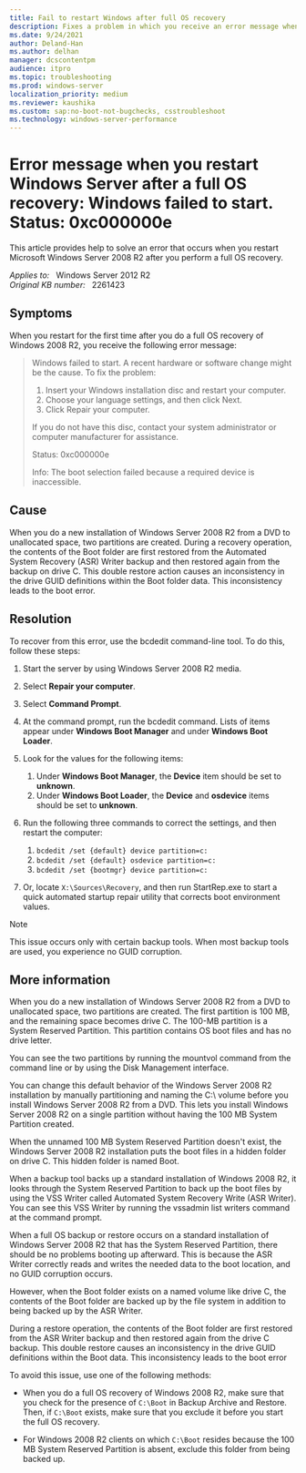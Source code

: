 ```yaml
---
title: Fail to restart Windows after full OS recovery
description: Fixes a problem in which you receive an error message when you restart Windows Server 2008 R2 after a full OS recovery
ms.date: 9/24/2021
author: Deland-Han
ms.author: delhan
manager: dcscontentpm
audience: itpro
ms.topic: troubleshooting
ms.prod: windows-server
localization_priority: medium
ms.reviewer: kaushika
ms.custom: sap:no-boot-not-bugchecks, csstroubleshoot
ms.technology: windows-server-performance
---
```

# Error message when you restart Windows Server after a full OS recovery: Windows failed to start. Status: 0xc000000e

This article provides help to solve an error that occurs when you restart Microsoft Windows Server 2008 R2 after you perform a full OS recovery.

_Applies to:_ &nbsp; Windows Server 2012 R2  
_Original KB number:_ &nbsp; 2261423

## Symptoms

When you restart for the first time after you do a full OS recovery of Windows 2008 R2, you receive the following error message:

> Windows failed to start. A recent hardware or software change might be the cause. To fix the problem:
>
> 1. Insert your Windows installation disc and restart your computer.
> 2. Choose your language settings, and then click Next.
> 3. Click Repair your computer.
>
> If you do not have this disc, contact your system administrator or computer manufacturer for assistance.
>
> Status: 0xc000000e
>
> Info: The boot selection failed because a required device is inaccessible.

## Cause

When you do a new installation of Windows Server 2008 R2 from a DVD to unallocated space, two partitions are created. During a recovery operation, the contents of the Boot folder are first restored from the Automated System Recovery (ASR) Writer backup and then restored again from the backup on drive C. This double restore action causes an inconsistency in the drive GUID definitions within the Boot folder data. This inconsistency leads to the boot error.

## Resolution

To recover from this error, use the bcdedit command-line tool. To do this, follow these steps:

1. Start the server by using Windows Server 2008 R2 media.
2. Select **Repair your computer**.
3. Select **Command Prompt**.
4. At the command prompt, run the bcdedit command. Lists of items appear under **Windows Boot Manager** and under **Windows Boot Loader**.
5. Look for the values for the following items:

    1. Under **Windows Boot Manager**, the **Device** item should be set to **unknown**.
    2. Under **Windows Boot Loader**, the **Device** and **osdevice** items should be set to **unknown**.

6. Run the following three commands to correct the settings, and then restart the computer:

    1. `bcdedit /set {default} device partition=c:`
    2. `bcdedit /set {default} osdevice partition=c:`
    3. `bcdedit /set {bootmgr} device partition=c:`

7. Or, locate `X:\Sources\Recovery`, and then run StartRep.exe to start a quick automated startup repair utility that corrects boot environment values.

> [!NOTE]
> This issue occurs only with certain backup tools. When most backup tools are used, you experience no GUID corruption.

## More information

When you do a new installation of Windows Server 2008 R2 from a DVD to unallocated space, two partitions are created. The first partition is 100 MB, and the remaining space becomes drive C. The 100-MB partition is a System Reserved Partition. This partition contains OS boot files and has no drive letter.

You can see the two partitions by running the mountvol command from the command line or by using the Disk Management interface.

You can change this default behavior of the Windows Server 2008 R2 installation by manually partitioning and naming the C:\ volume before you install Windows Server 2008 R2 from a DVD. This lets you install Windows Server 2008 R2 on a single partition without having the 100 MB System Partition created.

When the unnamed 100 MB System Reserved Partition doesn't exist, the Windows Server 2008 R2 installation puts the boot files in a hidden folder on drive C. This hidden folder is named Boot.

When a backup tool backs up a standard installation of Windows 2008 R2, it looks through the System Reserved Partition to back up the boot files by using the VSS Writer called Automated System Recovery Write (ASR Writer). You can see this VSS Writer by running the vssadmin list writers command at the command prompt.

When a full OS backup or restore occurs on a standard installation of Windows Server 2008 R2 that has the System Reserved Partition, there should be no problems booting up afterward. This is because the ASR Writer correctly reads and writes the needed data to the boot location, and no GUID corruption occurs.

However, when the Boot folder exists on a named volume like drive C, the contents of the Boot folder are backed up by the file system in addition to being backed up by the ASR Writer.

During a restore operation, the contents of the Boot folder are first restored from the ASR Writer backup and then restored again from the drive C backup. This double restore causes an inconsistency in the drive GUID definitions within the Boot data. This inconsistency leads to the boot error

To avoid this issue, use one of the following methods:

- When you do a full OS recovery of Windows 2008 R2, make sure that you check for the presence of `C:\Boot` in Backup Archive and Restore. Then, if `C:\Boot` exists, make sure that you exclude it before you start the full OS recovery.

- For Windows 2008 R2 clients on which `C:\Boot` resides because the 100 MB System Reserved Partition is absent, exclude this folder from being backed up.
